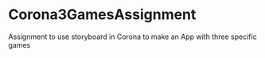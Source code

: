 Corona3GamesAssignment
======================

Assignment to use storyboard in Corona to make an App with three specific games
